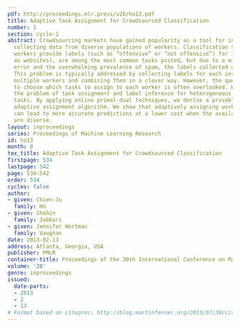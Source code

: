 ```yaml
---
pdf: http://proceedings.mlr.press/v28/ho13.pdf
title: Adaptive Task Assignment for Crowdsourced Classification
number: 1
section: cycle-1
abstract: Crowdsourcing markets have gained popularity as a tool for inexpensively
  collecting data from diverse populations of workers. Classification tasks, in which
  workers provide labels (such as “offensive” or “not offensive”) for instances (such
  as websites), are among the most common tasks posted, but due to a mix of human
  error and the overwhelming prevalence of spam, the labels collected are often noisy.
  This problem is typically addressed by collecting labels for each instance from
  multiple workers and combining them in a clever way. However, the question of how
  to choose which tasks to assign to each worker is often overlooked. We investigate
  the problem of task assignment and label inference for heterogeneous classification
  tasks. By applying online primal-dual techniques, we derive a provably near-optimal
  adaptive assignment algorithm. We show that adaptively assigning workers to tasks
  can lead to more accurate predictions at a lower cost when the available workers
  are diverse.
layout: inproceedings
series: Proceedings of Machine Learning Research
id: ho13
month: 0
tex_title: Adaptive Task Assignment for Crowdsourced Classification
firstpage: 534
lastpage: 542
page: 534-542
order: 534
cycles: false
author:
- given: Chien-Ju
  family: Ho
- given: Shahin
  family: Jabbari
- given: Jennifer Wortman
  family: Vaughan
date: 2013-02-13
address: Atlanta, Georgia, USA
publisher: PMLR
container-title: Proceedings of the 30th International Conference on Machine Learning
volume: '28'
genre: inproceedings
issued:
  date-parts:
  - 2013
  - 2
  - 13
# Format based on citeproc: http://blog.martinfenner.org/2013/07/30/citeproc-yaml-for-bibliographies/
---
```

